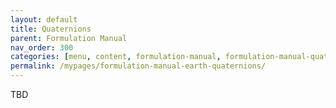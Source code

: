 ```yaml
---
layout: default
title: Quaternions
parent: Formulation Manual
nav_order: 300
categories: [menu, content, formulation-manual, formulation-manual-quaternions]
permalink: /mypages/formulation-manual-earth-quaternions/
---
```


TBD
